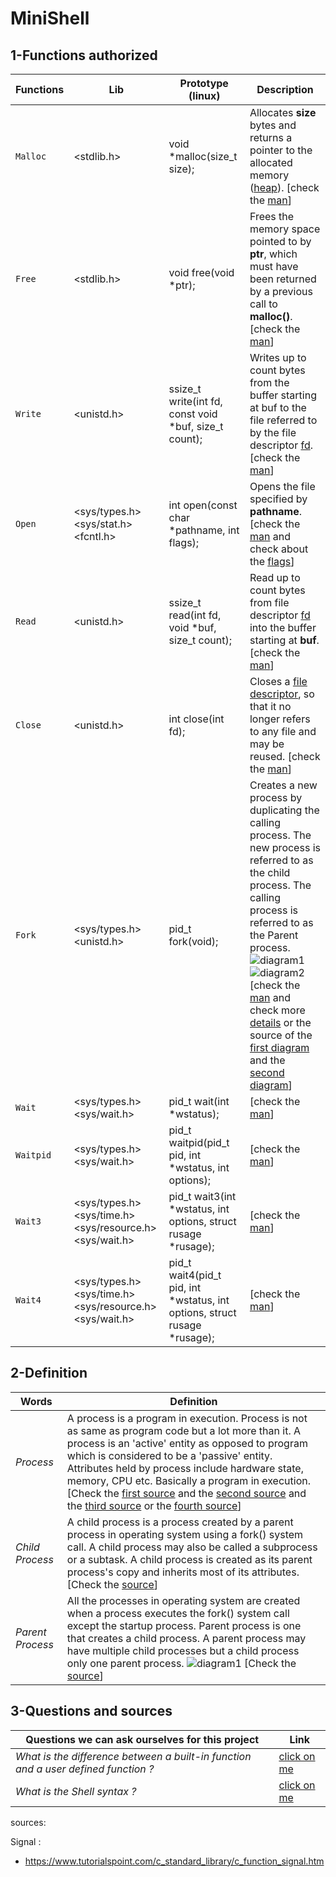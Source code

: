 # MiniShell

## 1-Functions authorized

| Functions | Lib | Prototype (linux) | Description |
| --- | --- | -------- | ---|
| `Malloc` | <stdlib.h> | void *malloc(size_t size); | Allocates **size** bytes and returns a pointer to the allocated memory ([heap](https://gribblelab.org/CBootCamp/7_Memory_Stack_vs_Heap.html)). [check the [man](https://man7.org/linux/man-pages/man3/malloc.3.html)] |
| `Free` | <stdlib.h> | void free(void *ptr);      | Frees the memory space pointed to by **ptr**, which must have been returned by a previous call to **malloc()**. [check the [man](https://man7.org/linux/man-pages/man1/free.1.html)]|
| `Write` | <unistd.h> |  ssize_t write(int fd, const void *buf, size_t count); | Writes up to count bytes from the buffer starting at buf to the file referred to by the file descriptor [fd](https://en.wikipedia.org/wiki/File_descriptor). [check the [man](https://www.man7.org/linux/man-pages/man2/write.2.html)] |
| `Open` | <sys/types.h> <sys/stat.h> <fcntl.h> | int open(const char *pathname, int flags); | Opens the file specified by **pathname**. [check the [man](https://man7.org/linux/man-pages/man2/open.2.html) and check about the [flags](https://stackoverflow.com/questions/53807679/whats-the-connection-between-flags-and-mode-in-open-file-function-in-c)] |
| `Read` | <unistd.h> | ssize_t read(int fd, void *buf, size_t count); | Read up to count bytes from file descriptor [fd](https://en.wikipedia.org/wiki/File_descriptor) into the buffer starting at **buf**. [check the [man](https://man7.org/linux/man-pages/man2/read.2.html)] |
| `Close` | <unistd.h> |  int close(int fd); | Closes a [file descriptor](https://en.wikipedia.org/wiki/File_descriptor), so that it no longer refers to any file and may be reused. [check the [man](https://man7.org/linux/man-pages/man2/close.2.html)] |
| `Fork` | <sys/types.h> <unistd.h> | pid_t fork(void); | Creates a new process by duplicating the calling process. The new process is referred to as the child process. The calling process is referred to as the Parent process. ![diagram1](https://linuxhint.com/wp-content/uploads/2019/07/1-8.png)![diagram2](https://media.geeksforgeeks.org/wp-content/uploads/fork-and-wait.png)[check the [man](https://www.man7.org/linux/man-pages/man2/fork.2.html) and check more [details](https://www.geeksforgeeks.org/fork-system-call/) or the source of the [first diagram](https://linuxhint.com/fork_linux_system_call_c/) and the [second diagram](https://www.geeksforgeeks.org/fork-execute-processes-bottom-using-wait/)]|
| `Wait` | <sys/types.h> <sys/wait.h> | pid_t wait(int *wstatus); | [check the [man](https://man7.org/linux/man-pages/man2/wait.2.html)]|
| `Waitpid` | <sys/types.h> <sys/wait.h> | pid_t waitpid(pid_t pid, int *wstatus, int options); | [check the [man](https://man7.org/linux/man-pages/man2/wait.2.html)]|
| `Wait3` | <sys/types.h> <sys/time.h> <sys/resource.h> <sys/wait.h> | pid_t wait3(int *wstatus, int options, struct rusage *rusage); | [check the [man](https://man7.org/linux/man-pages/man2/wait4.2.html)]|
| `Wait4` | <sys/types.h> <sys/time.h> <sys/resource.h> <sys/wait.h> | pid_t wait4(pid_t pid, int *wstatus, int options, struct rusage *rusage); | [check the [man](https://man7.org/linux/man-pages/man2/wait4.2.html)]|


## 2-Definition

| Words | Definition |
| --- | --- |
| *Process* | A process is a program in execution. Process is not as same as program code but a lot more than it. A process is an 'active' entity as opposed to program which is considered to be a 'passive' entity. Attributes held by process include hardware state, memory, CPU etc. Basically a program in execution. [Check the [first source](https://www.quora.com/What-is-the-difference-between-a-built-in-function-and-a-user-defined-function) and the [second source](https://en.wikipedia.org/wiki/Process_(computing)) and the [third source](https://www.tutorialspoint.com/operating_system/os_processes.htm) or the [fourth source](https://www.studytonight.com/operating-system/operating-system-processes)]|
| *Child Process* | A child process is a process created by a parent process in operating system using a fork() system call. A child process may also be called a subprocess or a subtask. A child process is created as its parent process's copy and inherits most of its attributes. [Check the [source](https://www.quora.com/What-is-the-difference-between-a-built-in-function-and-a-user-defined-function)] |
| *Parent Process* | All the processes in operating system are created when a process executes the fork() system call except the startup process. Parent process is one that creates a child process. A parent process may have multiple child processes but a child process only one parent process. ![diagram1](https://www.tutorialspoint.com/assets/questions/media/12675/Parent%20and%20Child%20Process.PNG) [Check the [source](https://www.quora.com/What-is-the-difference-between-a-built-in-function-and-a-user-defined-function)] |

## 3-Questions and sources

| Questions we can ask ourselves for this project | Link |
| --- | --- |
| *What is the difference between a built-in function and a user defined function ?* | [click on me](https://www.quora.com/What-is-the-difference-between-a-built-in-function-and-a-user-defined-function) |
| *What is the Shell syntax ?* | [click on me](https://pubs.opengroup.org/onlinepubs/009695399/utilities/xcu_chap02.html)





sources:

Signal :

- https://www.tutorialspoint.com/c_standard_library/c_function_signal.htm
